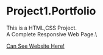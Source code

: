 # Project1.Portfolio

This is a HTML,CSS Project.\
A Complete Responsive Web Page.\

[Can See Website Here!](https://devteja04.github.io/Project1.Portfolio/)
